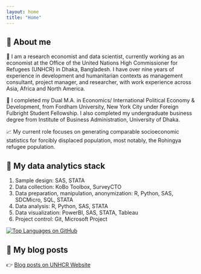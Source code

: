 ```yaml
---
layout: home
title: "Home"
---
```


## :office: About me

:briefcase: I am a research economist and data scientist, currently working as an economist at the Office of the United Nations High Commissioner for Refugees (UNHCR) in Dhaka, Bangladesh. I have over nine years of experience in development and humanitarian contexts as management consultant, project manager, and researcher, with work experience across Asia, Africa and North America.

:notebook: I completed my Dual M.A. in Economics/ International Political Economy & Development, from Fordham University, New York City under Foreign Fulbright Student Fellowship. I also completed my undergraduate business degree from Institute of Business Administration, University of Dhaka.

:chart_with_upwards_trend: My current role focuses on generating comparable socioeconomic statistics for forcibly displaced population, most notably, the Rohingya refugee population.

## :microscope: My data analytics stack

1. Sample design: SAS, STATA
2. Data collection: KoBo Toolbox, SurveyCTO
3. Data preparation, manipulation, anonymization: R, Python, SAS, SDCMicro, SQL, STATA
4. Data analysis: R, Python, SAS, STATA
5. Data visualization: PowerBI, SAS, STATA, Tableau
6. Project control: Git, Microsoft Project

[![Top Languages on GitHub](https://github-readme-stats-eight-lovat-13.vercel.app//api/top-langs/?username=masud90&layout=compact)](https://github.com/masud90) 

## :newspaper: My blog posts
:point_right: [Blog posts on UNHCR Website](https://www.unhcr.org/blogs/blog-authors/masud-rahman/)
